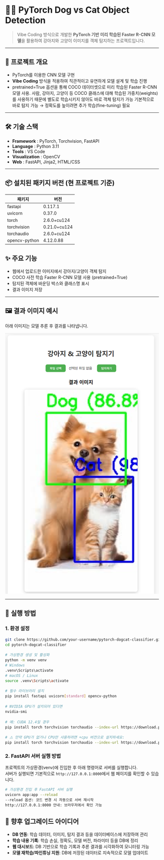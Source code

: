 # 🐶🐱 PyTorch Dog vs Cat Object Detection

> Vibe Coding 방식으로 개발한 **PyTorch 기반 미리 학습된 Faster R-CNN 모델**을 활용하여 강아지와 고양이 이미지를 객체 탐지하는 프로젝트입니다.

---

## 📌 프로젝트 개요
- PyTorch를 이용한 CNN 모델 구현
- **Vibe Coding** 방식을 적용하여 직관적이고 유연하게 모델 설계 및 학습 진행
- pretrained=True 옵션을 통해 COCO 데이터셋으로 미리 학습된 Faster R-CNN 모델 사용.
  사람, 강아지, 고양이 등 COCO 클래스에 대해 학습된 가중치(weights)를 사용하기 때문에 별도로 학습시키지 않아도 바로 객체 탐지가 가능
  기본적으로 바로 탐지 가능 → 정확도를 높이려면 추가 학습(fine-tuning) 필요

---

## 🛠 기술 스택
- **Framework** : PyTorch, Torchvision, FastAPI
- **Language** : Python 3.11
- **Tools** : VS Code
- **Visualization** : OpenCV
- **Web** : FastAPI, Jinja2, HTML/CSS
---

## 📦 설치된 패키지 버전 (현 프로젝트 기준)

| 패키지 | 버전 |
|--------|------|
| fastapi | 0.117.1 |
| uvicorn | 0.37.0 |
| torch | 2.6.0+cu124 |
| torchvision | 0.21.0+cu124 |
| torchaudio | 2.6.0+cu124 |
| opencv-python | 4.12.0.88 |

## ✨ 주요 기능
- 웹에서 업로드한 이미지에서 강아지/고양이 객체 탐지
- COCO 사전 학습 Faster R-CNN 모델 사용 (pretrained=True)
- 탐지된 객체에 바운딩 박스와 클래스명 표시
- 결과 이미지 저장

---

## 🖼 결과 이미지 예시
아래 이미지는 모델 추론 후 결과를 나타냅니다.

![Sample Result](resultImg.png)

---

## 🚀 실행 방법

### 1. 환경 설정
```bash
git clone https://github.com/your-username/pytorch-dogcat-classifier.git
cd pytorch-dogcat-classifier

# 가상환경 생성 및 활성화
python -m venv venv
# Windows
.venv\Scripts\activate
# macOS / Linux
source .venv\Scripts\activate

# 필수 라이브러리 설치
pip install fastapi uvicorn[standard] opencv-python

# NVIDIA GPU가 설치되어 있다면
nvidia-smi

# 예: CUDA 12.4일 경우
pip install torch torchvision torchaudio --index-url https://download.pytorch.org/whl/cu124

# ⚠️ 만약 GPU가 없거나 CPU만 사용하려면 +cpu 버전으로 설치하세요:
pip install torch torchvision torchaudio --index-url https://download.pytorch.org/whl/cpu
```
### 2. FastAPI 서버 실행 방법
프로젝트의 가상환경(venv)에 진입한 후 아래 명령어로 서버를 실행합니다.  
서버가 실행되면 기본적으로 `http://127.0.0.1:8000`에서 웹 페이지를 확인할 수 있습니다.

```bash
# 가상환경 진입 후 FastAPI 서버 실행
uvicorn app:app --reload
--reload 옵션: 코드 변경 시 자동으로 서버 재시작  
http://127.0.0.1:8000 안내: 브라우저에서 확인 가능  
```

## 🔧 향후 업그레이드 아이디어
- **DB 연동**: 학습 데이터, 이미지, 탐지 결과 등을 데이터베이스에 저장하여 관리
- **학습 내용 기록**: 학습 손실, 정확도, 모델 버전, 파라미터 등을 DB에 정리
- **웹 대시보드**: DB 기반으로 학습 기록과 추론 결과를 시각화하여 모니터링 가능
- **모델 재학습/파인튜닝 지원**: DB에 저장된 데이터로 지속적으로 모델 업데이트
